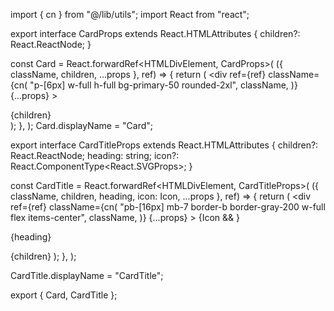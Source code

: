 import { cn } from "@/lib/utils";
import React from "react";

export interface CardProps extends React.HTMLAttributes<HTMLDivElement> {
  children?: React.ReactNode;
}

const Card = React.forwardRef<HTMLDivElement, CardProps>(
  ({ className, children, ...props }, ref) => {
    return (
      <div
        ref={ref}
        className={cn(
          "p-[6px] w-full h-full bg-primary-50 rounded-2xl",
          className,
        )}
        {...props}
      >
        <div className="w-full p-6 bg-white rounded-xl shadow-base">
          {children}
        </div>
      </div>
    );
  },
);
Card.displayName = "Card";

export interface CardTitleProps extends React.HTMLAttributes<HTMLDivElement> {
  children?: React.ReactNode;
  heading: string;
  icon?: React.ComponentType<React.SVGProps<SVGSVGElement>>;
}

const CardTitle = React.forwardRef<HTMLDivElement, CardTitleProps>(
  ({ className, children, heading, icon: Icon, ...props }, ref) => {
    return (
      <div
        ref={ref}
        className={cn(
          "pb-[16px] mb-7 border-b border-gray-200 w-full flex items-center",
          className,
        )}
        {...props}
      >
        {Icon && <Icon className="mr-2 w-6 h-6" />}
        <p className="text-xl leading-7 font-semibold text-gray-800">
          {heading}
        </p>
        {children}
      </div>
    );
  },
);

CardTitle.displayName = "CardTitle";

export { Card, CardTitle };
